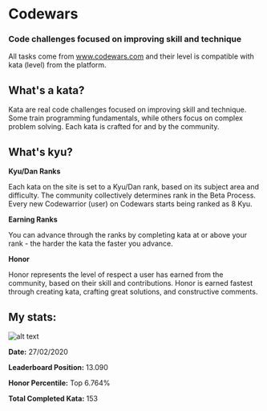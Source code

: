 # Codewars
### Code challenges focused on improving skill and technique

All tasks come from www.codewars.com and their level is compatible with kata (level) from the platform.

## What's a kata?

Kata are real code challenges focused on improving skill and technique. Some train programming fundamentals, while others focus on complex problem solving. Each kata is crafted for and by the community.

## What's kyu?

**Kyu/Dan Ranks**

Each kata on the site is set to a Kyu/Dan rank, based on its subject area and difficulty. The community collectively determines rank in the Beta Process. Every new Codewarrior (user) on Codewars starts being ranked as 8 Kyu.

**Earning Ranks**

You can advance through the ranks by completing kata at or above your rank - the harder the kata the faster you advance.

**Honor**

Honor represents the level of respect a user has earned from the community, based on their skill and contributions. Honor is earned fastest through creating kata, crafting great solutions, and constructive comments.


## My stats: 

![alt text](https://www.codewars.com/users/SimonSlominski/badges/large)

**Date:**                  27/02/2020

**Leaderboard Position:**  13.090

**Honor Percentile:**      Top 6.764%

**Total Completed Kata:**  153

